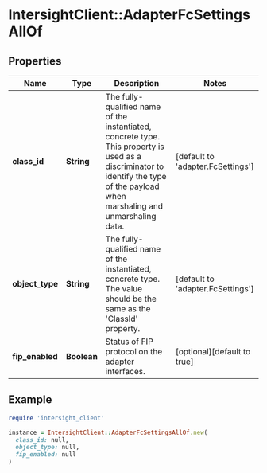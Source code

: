 # IntersightClient::AdapterFcSettingsAllOf

## Properties

| Name | Type | Description | Notes |
| ---- | ---- | ----------- | ----- |
| **class_id** | **String** | The fully-qualified name of the instantiated, concrete type. This property is used as a discriminator to identify the type of the payload when marshaling and unmarshaling data. | [default to &#39;adapter.FcSettings&#39;] |
| **object_type** | **String** | The fully-qualified name of the instantiated, concrete type. The value should be the same as the &#39;ClassId&#39; property. | [default to &#39;adapter.FcSettings&#39;] |
| **fip_enabled** | **Boolean** | Status of FIP protocol on the adapter interfaces. | [optional][default to true] |

## Example

```ruby
require 'intersight_client'

instance = IntersightClient::AdapterFcSettingsAllOf.new(
  class_id: null,
  object_type: null,
  fip_enabled: null
)
```

